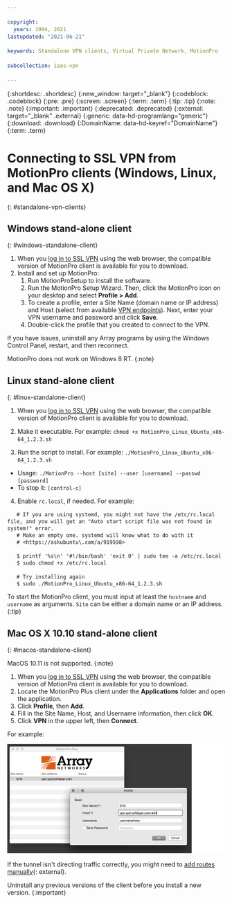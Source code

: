 ```yaml
---

copyright:
  years: 1994, 2021
lastupdated: "2021-06-21"

keywords: Standalone VPN clients, Virtual Private Network, MotionPro

subcollection: iaas-vpn

---
```


{:shortdesc: .shortdesc}
{:new_window: target="_blank"}
{:codeblock: .codeblock}
{:pre: .pre}
{:screen: .screen}
{:term: .term}
{:tip: .tip}
{:note: .note}
{:important: .important}
{:deprecated: .deprecated}
{:external: target="_blank" .external}
{:generic: data-hd-programlang="generic"}
{:download: .download}
{:DomainName: data-hd-keyref="DomainName"}
{:term: .term}

# Connecting to SSL VPN from MotionPro clients (Windows, Linux, and Mac OS X)
{: #standalone-vpn-clients}

## Windows stand-alone client
{: #windows-standalone-client}

1. When you [log in to SSL VPN](docs/iaas-vpn?topic=iaas-vpn-getting-started) using the web browser, the compatible version of MotionPro client is available for you to download.
2. Install and set up MotionPro:
   1. Run MotionProSetup to install the software.
   2. Run the MotionPro Setup Wizard. Then, click the MotionPro icon on your desktop and select **Profile > Add**.
   3. To create a profile, enter a Site Name (domain name or IP address) and Host (select from available [VPN endpoints](/docs/iaas-vpn?topic=iaas-vpn-available-vpn-endpoints)). Next, enter your VPN username and password and click **Save**.
   4. Double-click the profile that you created to connect to the VPN.

If you have issues, uninstall any Array programs by using the Windows Control Panel, restart, and then reconnect.

MotionPro does not work on Windows 8 RT.
{:note}

## Linux stand-alone client
{: #linux-standalone-client}

1. When you [log in to SSL VPN](docs/iaas-vpn?topic=iaas-vpn-getting-started) using the web browser, the compatible version of MotionPro client is available for you to download.

2. Make it executable. For example: `chmod +x MotionPro_Linux_Ubuntu_x86-64_1.2.3.sh`

3. Run the script to install. For example:  `./MotionPro_Linux_Ubuntu_x86-64_1.2.3.sh`

  * Usage:  `./MotionPro --host [site] --user [username] --passwd [password]`
  * To stop it:  `[control-c]`

4. Enable `rc.local`, if needed. For example:

  ```
     # If you are using systemd, you might not have the /etc/rc.local file, and you will get an "Auto start script file was not found in system!" error.
     # Make an empty one. systemd will know what to do with it
     # <https://askubuntu\.com/a/919598>

     $ printf '%s\n' '#!/bin/bash' 'exit 0' | sudo tee -a /etc/rc.local
     $ sudo chmod +x /etc/rc.local

     # Try installing again
     $ sudo ./MotionPro_Linux_Ubuntu_x86-64_1.2.3.sh
```     

To start the MotionPro client, you must input at least the `hostname` and `username` as arguments. `Site` can be either a domain name or an IP address.
{:tip}

## Mac OS X 10.10 stand-alone client
{: #macos-standalone-client}

MacOS 10.11 is not supported.
{:note}

1. When you [log in to SSL VPN](docs/iaas-vpn?topic=iaas-vpn-getting-started) using the web browser, the compatible version of MotionPro client is available for you to download.
2. Locate the MotionPro Plus client under the **Applications** folder and open the application.
2. Click **Profile**, then **Add**.
3. Fill in the Site Name, Host, and Username information, then click **OK**.
4. Click **VPN** in the upper left, then **Connect**.

For example:

![Figure 1](images/snip20170425_1.png)

If the tunnel isn't directing traffic correctly, you might need to [add routes manually](https://discussions.apple.com/thread/2735376){: external}.

Uninstall any previous versions of the client before you install a new version.
{:important}
